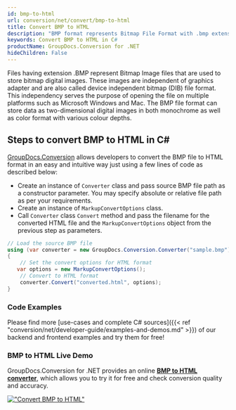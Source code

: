 ```yaml
---
id: bmp-to-html
url: conversion/net/convert/bmp-to-html
title: Convert BMP to HTML
description: "BMP format represents Bitmap File Format with .bmp extension. Learn how to convert BMP to HTML file programmatically in C# language using GroupDocs.Conversion for .NET library."
keywords: Convert BMP to HTML in C#
productName: GroupDocs.Conversion for .NET
hideChildren: False
---
```


Files having extension .BMP represent Bitmap Image files that are used to store bitmap digital images. These images are independent of graphics adapter and are also called device independent bitmap (DIB) file format. This independency serves the purpose of opening the file on multiple platforms such as Microsoft Windows and Mac. The BMP file format can store data as two-dimensional digital images  in both monochrome as well as color format with various colour depths.

## Steps to convert BMP to HTML in C#

[GroupDocs.Conversion](https://products.groupdocs.com/conversion/net) allows developers to convert the BMP file to HTML format in an easy and intuitive way just using a few lines of code as described below:

* Create an instance of `Converter` class and pass source BMP file path as a constructor parameter. You may specify absolute or relative file path as per your requirements. 
* Create an instance of `MarkupConvertOptions` class.
* Call `Converter` class `Convert` method and pass the filename for the converted HTML file and the `MarkupConvertOptions` object from the previous step as parameters.

```csharp
// Load the source BMP file
using (var converter = new GroupDocs.Conversion.Converter("sample.bmp"))
{
    // Set the convert options for HTML format
   var options = new MarkupConvertOptions();
    // Convert to HTML format
    converter.Convert("converted.html", options);
}
```

### Code Examples

Please find more [use-cases and complete C# sources]({{< ref "conversion/net/developer-guide/examples-and-demos.md" >}}) of our backend and frontend examples and try them for free!

### BMP to HTML Live Demo

GroupDocs.Conversion for .NET provides an online [**BMP to HTML converter**](https://products.groupdocs.app/conversion/bmp-to-html), which allows you to try it for free and check conversion quality and accuracy.

[!["Convert BMP to HTML"](conversion/net/images/convert-to-html/convert-bmp-to-html.png)](https://products.groupdocs.app/conversion/bmp-to-html)